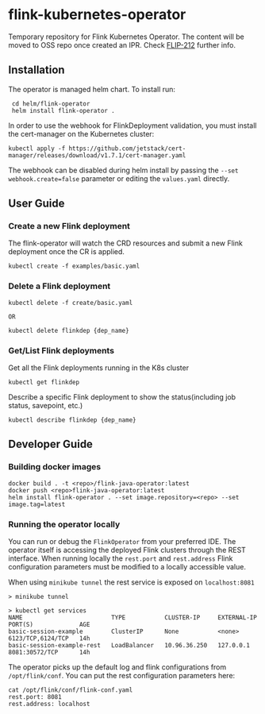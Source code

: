 # flink-kubernetes-operator
Temporary repository for Flink Kubernetes Operator. The content will be moved to OSS repo once created an IPR. Check [FLIP-212](https://cwiki.apache.org/confluence/display/FLINK/FLIP-212%3A+Introduce+Flink+Kubernetes+Operator) further info.

## Installation

The operator is managed helm chart. To install run:
```
 cd helm/flink-operator
 helm install flink-operator .
```

In order to use the webhook for FlinkDeployment validation, you must install the cert-manager on the Kubernetes cluster:
```
kubectl apply -f https://github.com/jetstack/cert-manager/releases/download/v1.7.1/cert-manager.yaml
```

The webhook can be disabled during helm install by passing the `--set webhook.create=false` parameter or editing the `values.yaml` directly.

## User Guide
### Create a new Flink deployment
The flink-operator will watch the CRD resources and submit a new Flink deployment once the CR is applied.
```
kubectl create -f examples/basic.yaml
```

### Delete a Flink deployment
```
kubectl delete -f create/basic.yaml

OR

kubectl delete flinkdep {dep_name}
```

### Get/List Flink deployments
Get all the Flink deployments running in the K8s cluster
```
kubectl get flinkdep
```
Describe a specific Flink deployment to show the status(including job status, savepoint, etc.)
```
kubectl describe flinkdep {dep_name}
```
## Developer Guide

### Building docker images
```
docker build . -t <repo>/flink-java-operator:latest
docker push <repo>flink-java-operator:latest
helm install flink-operator . --set image.repository=<repo> --set image.tag=latest
```
### Running the operator locally
You can run or debug the `FlinkOperator` from your preferred IDE. The operator itself is accessing the deployed Flink clusters through the REST interface. When running locally the `rest.port` and `rest.address` Flink configuration parameters must be modified to a locally accessible value.

When using `minikube tunnel` the rest service is exposed on `localhost:8081`
```
> minikube tunnel

> kubectl get services
NAME                         TYPE           CLUSTER-IP     EXTERNAL-IP   PORT(S)             AGE
basic-session-example        ClusterIP      None           <none>        6123/TCP,6124/TCP   14h
basic-session-example-rest   LoadBalancer   10.96.36.250   127.0.0.1     8081:30572/TCP      14h
```
The operator picks up the default log and flink configurations from `/opt/flink/conf`. You can put the rest configuration parameters here:
```
cat /opt/flink/conf/flink-conf.yaml
rest.port: 8081
rest.address: localhost
```
